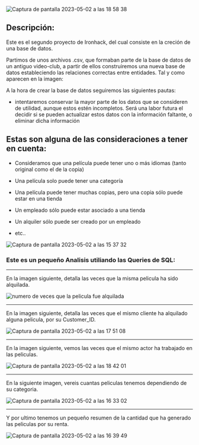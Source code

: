 

![Captura de pantalla 2023-05-02 a las 18 58 38](https://user-images.githubusercontent.com/125477881/235735442-76f28554-fa02-4c69-bafb-f1becf8df87b.png)



## Descripción:


Este es el segundo proyecto de Ironhack, del cual consiste en la creción de una base de datos. 

Partimos de unos archivos .csv, que formaban parte de la base de datos de un antiguo video-club, a partir de ellos construiremos una nueva base de datos estableciendo las relaciones correctas entre entidades. Tal y como aparecen en la imagen:

A la hora de crear la base de datos seguiremos las siguientes pautas:

* intentaremos conservar la mayor parte de los datos que se consideren de utilidad, aunque estos estén incompletos. Será una labor futura el decidir si se pueden actualizar estos datos con la información faltante, o eliminar dicha información

## Estas son alguna de las consideraciones a tener en cuenta:

- Consideramos que una película puede tener uno o más idiomas (tanto original como el de la copia)

- Una película solo puede tener una categoría

- Una película puede tener muchas copias, pero una copia sólo puede estar en una tienda

- Un empleado sólo puede estar asociado a una tienda

- Un alquiler sólo puede ser creado por un empleado

- etc.. 


![Captura de pantalla 2023-05-02 a las 15 37 32](https://user-images.githubusercontent.com/125477881/235735838-ea5bb7a8-378b-46dc-824b-37ab88549813.png)




### Este es un pequeño Analisis utiliando las Queries de SQL:

***********************************

En la imagen siguiente, detalla las veces que la misma pelicula ha sido alquilada.

![numero de veces que la pelicula fue alquilada](https://user-images.githubusercontent.com/125477881/235737798-3fc7c223-a106-4ee3-b128-bbc91fbac42a.png)

***********************************


En la imagen siguiente, detalla las veces que el mismo cliente ha alquilado alguna pelicula, por su Customer_ID.

![Captura de pantalla 2023-05-02 a las 17 51 08](https://user-images.githubusercontent.com/125477881/235739063-dfb85cd0-6da2-414e-af4b-9d2a0b2c215d.png)



***********************************


En la imagen siguiente, vemos las veces que el mismo actor ha trabajado en las peliculas.



![Captura de pantalla 2023-05-02 a las 18 42 01](https://user-images.githubusercontent.com/125477881/235739328-cdf1acf8-e826-4621-8650-5f3a28511234.png)




************************************

En la siguiente imagen, vereis cuantas peliculas tenemos dependiendo de su categoria. 


![Captura de pantalla 2023-05-02 a las 16 33 02](https://user-images.githubusercontent.com/125477881/235739596-6de262b9-3d37-4986-978c-0ec9fe3553c3.png)



*************************************


Y por ultimo tenemos un pequeño resumen de la cantidad que ha generado las peliculas por su renta.

![Captura de pantalla 2023-05-02 a las 16 39 49](https://user-images.githubusercontent.com/125477881/235739911-4d1be6ae-dd89-4168-91c5-5591a47af82f.png)




